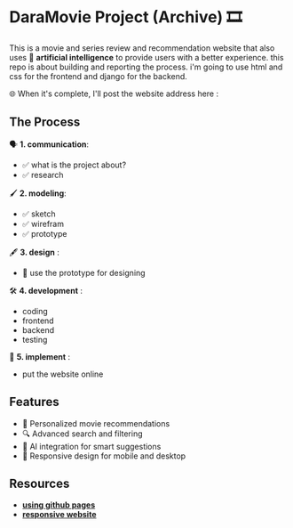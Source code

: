 # DaraMovie Project (Archive) 🎞️
This is a movie and series review and recommendation website that also uses 🤖 __artificial intelligence__ to provide users with a better experience.
this repo is about building and reporting the process.
i'm going to use html and css for the frontend and django for the backend.

🌐 When it's complete, I'll post the website address here : 

## The Process 
🗣️ __1. communication__: 
   - ✅ what is the project about?
   - ✅ research

🖌️ __2. modeling__:
   - ✅ sketch 
   - ✅ wirefram 
   - ✅ prototype 

🖋️ __3. design__ : 
   - 📍 use the prototype for designing  

🛠️ __4. development__ : 
   - coding
   - frontend
   - backend
   - testing

💾 __5. implement__ : 
   - put the website online

## Features
- 🎯 Personalized movie recommendations
- 🔍 Advanced search and filtering
- 🧠 AI integration for smart suggestions
- 📱 Responsive design for mobile and desktop


## Resources

- [__using github pages__](https://youtu.be/p1QU3kLFPdg?si=DvzfZDYHBBaC8Ra9)
- [__responsive website__](https://youtu.be/p0bGHP-PXD4?si=TNr0rckQQAAF28vh)
